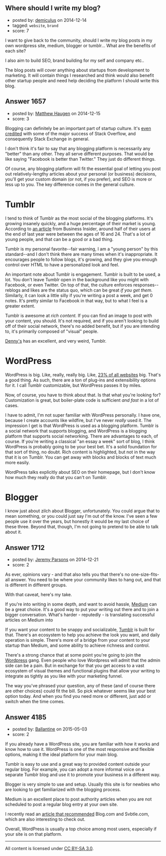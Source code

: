 ## Where should I write my blog?

- posted by: [demiculus](https://stackexchange.com/users/5264485/demiculus) on 2014-12-14
- tagged: `website`, `brand`
- score: 7

I want to give back to the community, should I write my blog posts in my own wordpress site,  medium, blogger or tumblr... What are the benefits of each site?

I also aim to build SEO, brand building for my self and company etc.. 

The blog posts will cover anything about startups from development to marketing. It will contain things I researched and think would also benefit other startup people and need help deciding the platform I should write this blog.


## Answer 1657

- posted by: [Matthew Haugen](https://stackexchange.com/users/1325646/matthew-haugen) on 2014-12-15
- score: 3

Blogging can definitely be an important part of startup culture. It's [even credited](https://startups.stackexchange.com/a/988/59) with some of the major success of Stack Overflow, and consequently Stack Exchange in general.

I don't think it's fair to say that any blogging platform is necessarily any "better" than any other. They all serve different purposes. That would be like saying "Facebook is better than Twitter." They just do different things.

Of course, any blogging platform will fit the essential goal of letting you post out relatively-lengthy articles about your personal (or business) decisions, you'll get your custom domain (or not, if you prefer), and SEO is more or less up to you. The key difference comes in the general culture.

Tumblr
=

I tend to think of Tumblr as the most social of the blogging platforms. It's growing insanely quickly, and a huge percentage of their market is young. According to [an article](http://www.businessinsider.com/tumblr-and-social-media-demographics-2013-12) from Business Insider, around half of their users at the end of last year were between the ages of 16 and 24. That's a lot of young people, and that can be a good or a bad thing.

Tumblr is my personal favorite--fair warning, I am a "young person" by this standard--and I don't think there are many times when it's inappropriate. It encourages people to follow blogs, it's growing, and they give you enough control over HTML to have a personalized look and feel.

An important note about Tumblr is engagement. Tumblr is built to be used, a lot. You don't leave Tumblr open in the background like you might with Facebook, or even Twitter. On top of that, the culture enforces responses--reblogs and likes are the status quo, which can be great *if you get them.* Similarly, it can look a little silly if you're writing a post a week, and get 0 notes. It's pretty similar to Facebook in that way, but to what I feel is a greater extent.

Tumblr is awesome at *rich content.* If you can find an image to post with your content, you should. It's not required, and if you aren't looking to build off of their social network, there's no added benefit, but if you are intending to, it's primarily composed of "visual" people.

[Denny's](http://blog.dennys.com) has an excellent, and very weird, Tumblr. 

WordPress
=

WordPress is big. Like, really, really big. Like, [23% of all websites](http://w3techs.com/technologies/details/cm-wordpress/all/all) big. That's a good thing. As such, there are a ton of plug-ins and extensibility options for it. I call Tumblr customizable, but WordPress passes it by miles.

Now, of course, you have to think about that. Is that what you're looking for? Customization is great, but boiler-plate code is sufficient *and fast* in a lot of cases.

I have to admit, I'm not super familiar with WordPress personally. I have one, because I create accounts like wildfire, but I've never *really* used it. The impression I get is that WordPress is used as a blogging platform. Tumblr is a social network that supports blogging, and WordPress is a blogging platform that supports social networking. There are advantages to each, of course. If you're writing a classical "an essay a week" sort of blog, I think WordPress is probably going to be your best bet. It's a solid foundation for that sort of thing, no doubt. Rich content is highlighted, but not in the way that it is on Tumblr. You can get away with blocks and blocks of text much more easily.

WordPress talks explicitly about SEO on their homepage, but I don't know how much they really do that you can't on Tumblr.

Blogger
=

I know just about zilch about Blogger, unfortunately. You could argue that to mean something, or you could just say I'm out of the know. I've seen a few people use it over the years, but honestly it would be my last choice of these three. Beyond that, though, I'm not going to pretend to be able to talk about it.


## Answer 1712

- posted by: [Jeremy Parsons](https://stackexchange.com/users/497810/jeremy-parsons) on 2014-12-21
- score: 2

<p>As ever, opinions vary - and that also tells you that there's no one-size-fits-all answer. You need to be where your community likes to hang out, and that is different in different groups.</p>

<p>With that caveat, here's my take.</p>

<p>If you're into writing in some depth, and want to avoid hassle, <a href="https://medium.com/" rel="nofollow">Medium</a> can be a great choice. It's a good way to put your writing out there and to join a bigger conversation. What's harder - reputedly - is translating successful articles on Medium into </p>

<p>If you want your content to be snappy and socializable, <a href="https://www.tumblr.com/" rel="nofollow">Tumblr</a> is built for that. There's an ecosystem to help you achieve the look you want, and daily operation is simple. There's more of a bridge from your content to your startup than Medium, and some ability to achieve richness and control.</p>

<p>There's a strong chance that at some point you're going to join the <a href="https://wordpress.org/" rel="nofollow">Wordpress</a> gang. Even people who love Wordpress will admit that the admin side can be a pain. But in exchange for that you get access to a vast ecosystem of visual themes and functional plugins that allow your writing to integrate as tightly as you like with your marketing funnel.</p>

<p>The way you've phrased your question, any of these (and of course there are other choices) could fit the bill. So pick whatever seems like your best option today. And when you find you need more or different, just add or switch when the time comes. </p>



## Answer 4185

- posted by: [Ballantine](https://stackexchange.com/users/6249584/ballantine) on 2015-05-03
- score: 2

<p>If you already have a WordPress site, you are familiar with how it works and know how to use it. WordPress is one of the most responsive and flexible options, making it the ideal platform for your main blog.</p>

<p>Tumblr is easy to use and a great way to provided content outside your regular blog. For example, you can adopt a more informal voice on a separate Tumblr blog and use it to promote your business in a different way.</p>

<p>Blogger is very simple to use and setup. Usually this site is for newbies who are looking to get familiarized with the blogging process.</p>

<p>Medium is an excellent place to post authority articles when you are not scheduled to post a regular blog entry at your own site. </p>

<p>I recently read an <a href="http://stylecaster.com/best-free-blog-sites/" rel="nofollow">article that recommended</a> Blog.com and Svbtle.com, which are also interesting to check out. </p>

<p>Overall, WordPress is usually a top choice among most users, especially if your site is on that platform. </p>




---

All content is licensed under [CC BY-SA 3.0](https://creativecommons.org/licenses/by-sa/3.0/).
